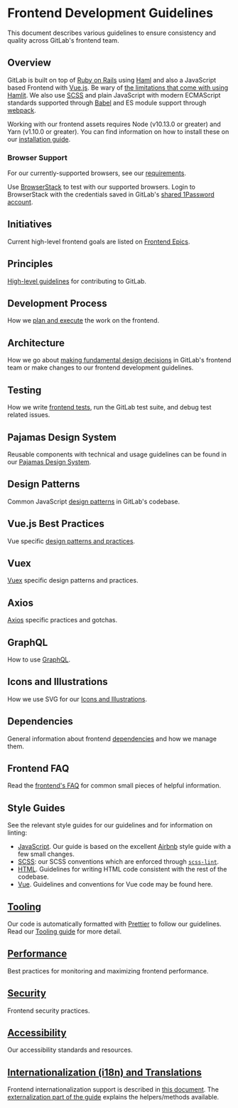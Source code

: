 # Frontend Development Guidelines

This document describes various guidelines to ensure consistency and quality
across GitLab's frontend team.

## Overview

GitLab is built on top of [Ruby on Rails](https://rubyonrails.org) using [Haml](http://haml.info/) and also a JavaScript based Frontend with [Vue.js](https://vuejs.org).
Be wary of [the limitations that come with using Hamlit](https://github.com/k0kubun/hamlit/blob/master/REFERENCE.md#limitations). We also use [SCSS](https://sass-lang.com) and plain JavaScript with
modern ECMAScript standards supported through [Babel](https://babeljs.io/) and ES module support through [webpack](https://webpack.js.org/).

Working with our frontend assets requires Node (v10.13.0 or greater) and Yarn
(v1.10.0 or greater). You can find information on how to install these on our
[installation guide](../../install/installation.md#4-node).

### Browser Support

For our currently-supported browsers, see our [requirements](../../install/requirements.md#supported-web-browsers).

Use [BrowserStack](https://www.browserstack.com/) to test with our supported browsers. Login to BrowserStack with the credentials saved in GitLab's [shared 1Password account](https://about.gitlab.com/handbook/security/#1password-for-teams).

## Initiatives

Current high-level frontend goals are listed on [Frontend Epics](https://gitlab.com/groups/gitlab-org/-/epics?label_name%5B%5D=frontend).

## Principles

[High-level guidelines](principles.md) for contributing to GitLab.

## Development Process

How we [plan and execute](development_process.md) the work on the frontend.

## Architecture

How we go about [making fundamental design decisions](architecture.md) in GitLab's frontend team
or make changes to our frontend development guidelines.

## Testing

How we write [frontend tests](../testing_guide/frontend_testing.md), run the GitLab test suite, and debug test related
issues.

## Pajamas Design System

Reusable components with technical and usage guidelines can be found in our
[Pajamas Design System](https://design.gitlab.com/).

## Design Patterns

Common JavaScript [design patterns](design_patterns.md) in GitLab's codebase.

## Vue.js Best Practices

Vue specific [design patterns and practices](vue.md).

## Vuex

[Vuex](vuex.md) specific design patterns and practices.

## Axios

[Axios](axios.md) specific practices and gotchas.

## GraphQL

How to use [GraphQL](graphql.md).

## Icons and Illustrations

How we use SVG for our [Icons and Illustrations](icons.md).

## Dependencies

General information about frontend [dependencies](dependencies.md) and how we manage them.

## Frontend FAQ

Read the [frontend's FAQ](frontend_faq.md) for common small pieces of helpful information.

## Style Guides

See the relevant style guides for our guidelines and for information on linting:

- [JavaScript](style/javascript.md). Our guide is based on
the excellent [Airbnb](https://github.com/airbnb/javascript) style guide with a few small
changes.
- [SCSS](style/scss.md): our SCSS conventions which are enforced through [`scss-lint`](https://github.com/sds/scss-lint).
- [HTML](style/html.md). Guidelines for writing HTML code consistent with the rest of the codebase.
- [Vue](style/vue.md). Guidelines and conventions for Vue code may be found here.

## [Tooling](tooling.md)

Our code is automatically formatted with [Prettier](https://prettier.io) to follow our guidelines. Read our [Tooling guide](tooling.md) for more detail.

## [Performance](performance.md)

Best practices for monitoring and maximizing frontend performance.

## [Security](security.md)

Frontend security practices.

## [Accessibility](accessibility.md)

Our accessibility standards and resources.

## [Internationalization (i18n) and Translations](../i18n/externalization.md)

Frontend internationalization support is described in [this document](../i18n/).
The [externalization part of the guide](../i18n/externalization.md) explains the helpers/methods available.
